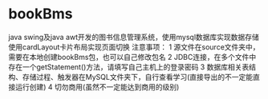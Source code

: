 # bookBms
java swing及java awt开发的图书信息管理系统，使用mysql数据库实现数据存储
使用cardLayout卡片布局实现页面切换
注意事项：
1 源文件在source文件夹中，需要在本地创建bookBms包，也可以自己修改包名
2 JDBC连接，在多个文件中存在一个getStatement()方法，请填写自己主机上的登录密码
3 数据库相关表结构、存储过程、触发器在MySQL文件夹下，自行查看学习(直接导出的不一定能直接运行创建)
4 切勿商用(虽然不一定能达到商用的级别)

